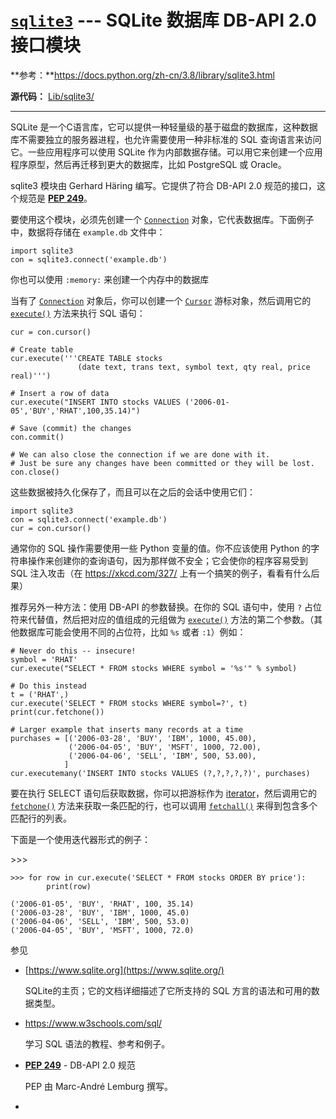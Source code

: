 # [`sqlite3`](https://docs.python.org/zh-cn/3.8/library/sqlite3.html#module-sqlite3) --- SQLite 数据库 DB-API 2.0 接口模块

**参考：**https://docs.python.org/zh-cn/3.8/library/sqlite3.html

**源代码：** [Lib/sqlite3/](https://github.com/python/cpython/tree/3.8/Lib/sqlite3/)

------

SQLite 是一个C语言库，它可以提供一种轻量级的基于磁盘的数据库，这种数据库不需要独立的服务器进程，也允许需要使用一种非标准的 SQL 查询语言来访问它。一些应用程序可以使用 SQLite 作为内部数据存储。可以用它来创建一个应用程序原型，然后再迁移到更大的数据库，比如 PostgreSQL 或 Oracle。

sqlite3 模块由 Gerhard Häring 编写。它提供了符合 DB-API 2.0 规范的接口，这个规范是 [**PEP 249**](https://www.python.org/dev/peps/pep-0249)。

要使用这个模块，必须先创建一个 [`Connection`](https://docs.python.org/zh-cn/3.8/library/sqlite3.html#sqlite3.Connection) 对象，它代表数据库。下面例子中，数据将存储在 `example.db` 文件中：

```
import sqlite3
con = sqlite3.connect('example.db')
```

你也可以使用 `:memory:` 来创建一个内存中的数据库

当有了 [`Connection`](https://docs.python.org/zh-cn/3.8/library/sqlite3.html#sqlite3.Connection) 对象后，你可以创建一个 [`Cursor`](https://docs.python.org/zh-cn/3.8/library/sqlite3.html#sqlite3.Cursor) 游标对象，然后调用它的 [`execute()`](https://docs.python.org/zh-cn/3.8/library/sqlite3.html#sqlite3.Cursor.execute) 方法来执行 SQL 语句：

```
cur = con.cursor()

# Create table
cur.execute('''CREATE TABLE stocks
               (date text, trans text, symbol text, qty real, price real)''')

# Insert a row of data
cur.execute("INSERT INTO stocks VALUES ('2006-01-05','BUY','RHAT',100,35.14)")

# Save (commit) the changes
con.commit()

# We can also close the connection if we are done with it.
# Just be sure any changes have been committed or they will be lost.
con.close()
```

这些数据被持久化保存了，而且可以在之后的会话中使用它们：

```
import sqlite3
con = sqlite3.connect('example.db')
cur = con.cursor()
```

通常你的 SQL 操作需要使用一些 Python 变量的值。你不应该使用 Python 的字符串操作来创建你的查询语句，因为那样做不安全；它会使你的程序容易受到 SQL 注入攻击（在 https://xkcd.com/327/ 上有一个搞笑的例子，看看有什么后果）

推荐另外一种方法：使用 DB-API 的参数替换。在你的 SQL 语句中，使用 `?` 占位符来代替值，然后把对应的值组成的元组做为 [`execute()`](https://docs.python.org/zh-cn/3.8/library/sqlite3.html#sqlite3.Cursor.execute) 方法的第二个参数。（其他数据库可能会使用不同的占位符，比如 `%s` 或者 `:1`）例如：

```
# Never do this -- insecure!
symbol = 'RHAT'
cur.execute("SELECT * FROM stocks WHERE symbol = '%s'" % symbol)

# Do this instead
t = ('RHAT',)
cur.execute('SELECT * FROM stocks WHERE symbol=?', t)
print(cur.fetchone())

# Larger example that inserts many records at a time
purchases = [('2006-03-28', 'BUY', 'IBM', 1000, 45.00),
             ('2006-04-05', 'BUY', 'MSFT', 1000, 72.00),
             ('2006-04-06', 'SELL', 'IBM', 500, 53.00),
            ]
cur.executemany('INSERT INTO stocks VALUES (?,?,?,?,?)', purchases)
```

要在执行 SELECT 语句后获取数据，你可以把游标作为 [iterator](https://docs.python.org/zh-cn/3.8/glossary.html#term-iterator)，然后调用它的 [`fetchone()`](https://docs.python.org/zh-cn/3.8/library/sqlite3.html#sqlite3.Cursor.fetchone) 方法来获取一条匹配的行，也可以调用 [`fetchall()`](https://docs.python.org/zh-cn/3.8/library/sqlite3.html#sqlite3.Cursor.fetchall) 来得到包含多个匹配行的列表。

下面是一个使用迭代器形式的例子：

\>>>

```
>>> for row in cur.execute('SELECT * FROM stocks ORDER BY price'):
        print(row)

('2006-01-05', 'BUY', 'RHAT', 100, 35.14)
('2006-03-28', 'BUY', 'IBM', 1000, 45.0)
('2006-04-06', 'SELL', 'IBM', 500, 53.0)
('2006-04-05', 'BUY', 'MSFT', 1000, 72.0)
```

参见

- [https://www.sqlite.org](https://www.sqlite.org/)

  SQLite的主页；它的文档详细描述了它所支持的 SQL 方言的语法和可用的数据类型。

- https://www.w3schools.com/sql/

  学习 SQL 语法的教程、参考和例子。

- [**PEP 249**](https://www.python.org/dev/peps/pep-0249) - DB-API 2.0 规范

  PEP 由 Marc-André Lemburg 撰写。
  
- 
